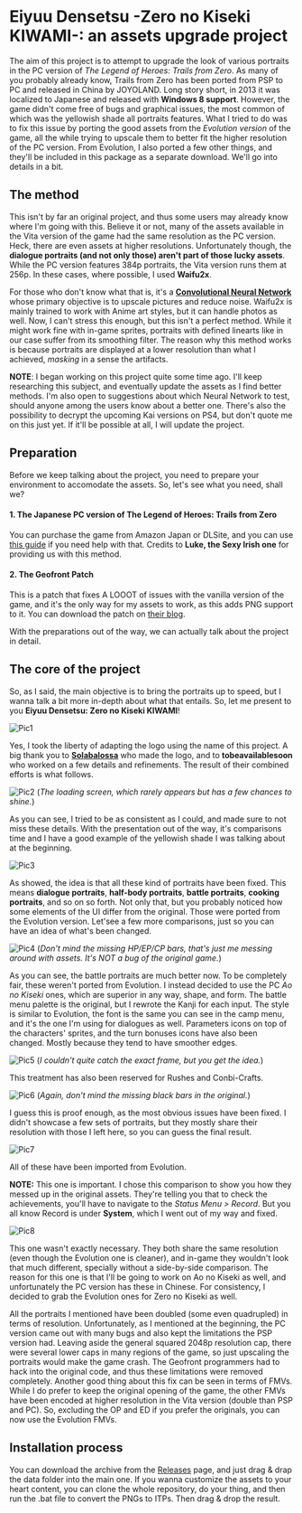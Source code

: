 Eiyuu Densetsu -Zero no Kiseki KIWAMI-: an assets upgrade project
=========

The aim of this project is to attempt to upgrade the look of various portraits in the PC version of *The Legend of Heroes: Trails from Zero*. As many of you probably already know, Trails from Zero has been ported from PSP to PC and released in China by JOYOLAND. Long story short, in 2013 it was localized to Japanese and released with **Windows 8 support**. However, the game didn't come free of bugs and graphical issues, the most common of which was the yellowish shade all portraits features. What I tried to do was to fix this issue by porting the good assets from the *Evolution version* of the game, all the while trying to upscale them to better fit the higher resolution of the PC version. From Evolution, I also ported a few other things, and they'll be included in this package as a separate download. We'll go into details in a bit.

## The method

This isn't by far an original project, and thus some users may already know where I'm going with this. Believe it or not, many of the assets available in the Vita version of the game had the same resolution as the PC version. Heck, there are even assets at higher resolutions. Unfortunately though, the **dialogue portraits (and not only those) aren't part of those lucky assets**. While the PC version features 384p portraits, the Vita version runs them at 256p. In these cases, where possible, I used **Waifu2x**.

For those who don't know what that is, it's a [**Convolutional Neural Network**](https://en.wikipedia.org/wiki/Convolutional_neural_network) whose primary objective is to upscale pictures and reduce noise. Waifu2x is mainly trained to work with Anime art styles, but it can handle photos as well. Now, I can't stress this enough, but this isn't a perfect method. While it might work fine with in-game sprites, portraits with defined linearts like in our case suffer from its smoothing filter. The reason why this method works is because portraits are displayed at a lower resolution than what I achieved, *masking* in a sense the artifacts.

**NOTE**: I began working on this project quite some time ago. I'll keep researching this subject, and eventually update the assets as I find better methods. I'm also open to suggestions about which Neural Network to test, should anyone among the users know about a better one. There's also the possibility to decrypt the upcoming Kai versions on PS4, but don't quote me on this just yet. If it'll be possible at all, I will update the project.

## Preparation

Before we keep talking about the project, you need to prepare your environment to accomodate the assets. So, let's see what you need, shall we?

#### 1. The Japanese PC version of The Legend of Heroes: Trails from Zero

You can purchase the game from Amazon Japan or DLSite, and you can use [this guide](https://www.reddit.com/r/Falcom/comments/7jee3m/how_to_legally_buy_zero_no_kiseki_trails_to_zero/) if you need help with that. Credits to **Luke, the Sexy Irish one** for providing us with this method.

#### 2. The Geofront Patch

This is a patch that fixes A LOOOT of issues with the vanilla version of the game, and it's the only way for my assets to work, as this adds PNG support to it. You can download the patch on [their blog](https://geofront.esterior.net/).

With the preparations out of the way, we can actually talk about the project in detail.

## The core of the project

So, as I said, the main objective is to bring the portraits up to speed, but I wanna talk a bit more in-depth about what that entails. So, let me present to you **Eiyuu Densetsu: Zero no Kiseki KIWAMI**!

![Pic1](doc/res/00.png)

Yes, I took the liberty of adapting the logo using the name of this project. A big thank you to [**Solabalossa**](https://www.youtube.com/channel/UC5F_He18MGpwZxVrsr8uZUA) who made the logo, and to **tobeavailablesoon** who worked on a few details and refinements. The result of their combined efforts is what follows.

![Pic2](doc/res/01.png)
(*The loading screen, which rarely appears but has a few chances to shine.*)

As you can see, I tried to be as consistent as I could, and made sure to not miss these details. With the presentation out of the way, it's comparisons time and I have a good example of the yellowish shade I was talking about at the beginning.

![Pic3](doc/res/02.png)

As showed, the idea is that all these kind of portraits have been fixed. This means **dialogue portraits**, **half-body portraits**, **battle portraits**, **cooking portraits**, and so on so forth. Not only that, but you probably noticed how some elements of the UI differ from the original. Those were ported from the Evolution version. Let'see a few more comparisons, just so you can have an idea of what's been changed.

![Pic4](doc/res/03.png)
(*Don't mind the missing HP/EP/CP bars, that's just me messing around with assets. It's NOT a bug of the original game.*)

As you can see, the battle portraits are much better now. To be completely fair, these weren't ported from Evolution. I instead decided to use the PC *Ao no Kiseki* ones, which are superior in any way, shape, and form. The battle menu palette is the original, but I rewrote the Kanji for each input. The style is similar to Evolution, the font is the same you can see in the camp menu, and it's the one I'm using for dialogues as well. Parameters icons on top of the characters' sprites, and the turn bonuses icons have also been changed. Mostly because they tend to have smoother edges.

![Pic5](doc/res/04.png)
(*I couldn't quite catch the exact frame, but you get the idea.*)

This treatment has also been reserved for Rushes and Conbi-Crafts.

![Pic6](doc/res/05.png)
(*Again, don't mind the missing black bars in the original.*)

I guess this is proof enough, as the most obvious issues have been fixed. I didn't showcase a few sets of portraits, but they mostly share their resolution with those I left here, so you can guess the final result.

![Pic7](doc/res/06.png)

All of these have been imported from Evolution.

**NOTE:** This one is important. I chose this comparison to show you how they messed up in the original assets. They're telling you that to check the achievements, you'll have to navigate to the *Status Menu > Record*. But you all know Record is under **System**, which I went out of my way and fixed.

![Pic8](doc/res/07.png)

This one wasn't exactly necessary. They both share the same resolution (even though the Evolution one is cleaner), and in-game they wouldn't look that much different, specially without a side-by-side comparison. The reason for this one is that I'll be going to work on Ao no Kiseki as well, and unfortunately the PC version has these in Chinese. For consistency, I decided to grab the Evolution ones for Zero no Kiseki as well.

All the portraits I mentioned have been doubled (some even quadrupled) in terms of resolution. Unfortunately, as I mentioned at the beginning, the PC version came out with many bugs and also kept the limitations the PSP version had. Leaving aside the general squared 2048p resolution cap, there were several lower caps in many regions of the game, so just upscaling the portraits would make the game crash. The Geofront programmers had to hack into the original code, and thus these limitations were removed completely. Another good thing about this fix can be seen in terms of FMVs. While I do prefer to keep the original opening of the game, the other FMVs have been encoded at higher resolution in the Vita version (double than PSP and PC). So, excluding the OP and ED if you prefer the originals, you can now use the Evolution FMVs.

## Installation process

You can download the archive from the [Releases](https://github.com/RaienryuuNoNatsu/The-Legend-of-Hereos--Trails-from-Zero-Assets/releases) page, and just drag & drap the data folder into the main one. If you wanna customize the assets to your heart content, you can clone the whole repository, do your thing, and then run the .bat file to convert the PNGs to ITPs. Then drag & drop the result.